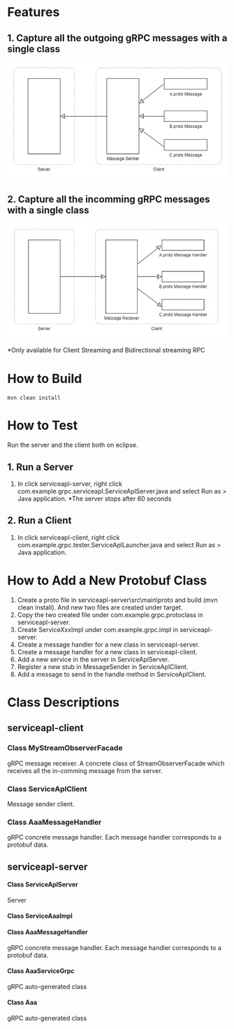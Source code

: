# Features

## 1. Capture all the outgoing gRPC messages with a single class
![alt](https://github.com/tanoshim/grpc-message-facade/blob/master/pic/grpc-message-facade%20-%20out.png)

## 2. Capture all the incomming gRPC messages with a single class
![alt](https://github.com/tanoshim/grpc-message-facade/blob/master/pic/grpc-message-facade%20-%20in.png)

*Only available for Client Streaming and Bidirectional streaming RPC

# How to Build
```
mvn clean install
```
# How to Test
Run the server and the client both on eclipse.
## 1. Run a Server
1. In click serviceapl-server, right click com.example.grpc.serviceapl.ServiceAplServer.java and select Run as > Java application.
*The server stops after 60 seconds
## 2. Run a Client
1. In click serviceapl-client, right click com.example.grpc.tester.ServiceAplLauncher.java and select Run as > Java application.


# How to Add a New Protobuf Class
1. Create a proto file in serviceapl-server\src\main\proto and build (mvn clean install). And new two files are created under target.
1. Copy the two created file under com.example.grpc.protoclass in serviceapl-server.
1. Create ServiceXxxImpl under com.example.grpc.impl in serviceapl-server.
1. Create a message handler for a new class in serviceapl-server.
1. Create a message handler for a new class in serviceapl-client.
1. Add a new service in the server in ServiceAplServer.
1. Register a new stub in MessageSender in ServiceAplClient.
1. Add a message to send in the handle method in ServiceAplClient.


# Class Descriptions
## serviceapl-client
### Class MyStreamObserverFacade
gRPC message receiver. A concrete class of StreamObserverFacade which receives all the in-comming message from the server.
### Class ServiceAplClient
Message sender client.
### Class AaaMessageHandler
gRPC concrete message handler. Each message handler corresponds to a protobuf data. 

## serviceapl-server
#### Class ServiceAplServer
Server 
#### Class ServiceAaaImpl
#### Class AaaMessageHandler
gRPC concrete message handler. Each message handler corresponds to a protobuf data. 
#### Class AaaServiceGrpc
gRPC auto-generated class
#### Class Aaa
gRPC auto-generated class

